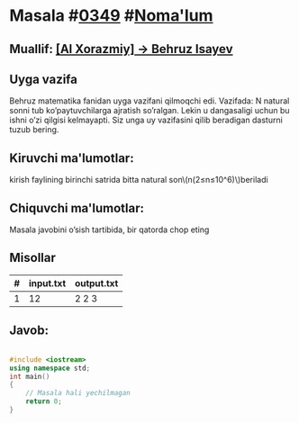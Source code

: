 
<h1>Masala #<a href="https://robocontest.uz/tasks/0349">0349</a> #<a href="https://robocontest.uz/tasks?category=1">Noma'lum</a></h1>
<h2> Muallif: <a href="https://robocontest.uz/profile/behruz_isayev">[Al Xorazmiy] ->  Behruz Isayev</a></h2>
<h2>Uyga vazifa</h2>
<p>Behruz matematika fanidan uyga vazifani qilmoqchi edi. Vazifada: N natural sonni tub ko’paytuvchilarga ajratish so’ralgan. Lekin u dangasaligi uchun bu ishni o’zi qilgisi kelmayapti. Siz unga uy vazifasini qilib beradigan dasturni tuzub bering.</p>
<h2>Kiruvchi ma'lumotlar:</h2>
<p>kirish faylining birinchi satrida bitta natural son\(n(2≤n≤10^6)\)beriladi</p>
<h2>Chiquvchi ma'lumotlar:</h2>
<p>Masala javobini o’sish tartibida, bir qatorda chop eting</p>
<h2>Misollar</h2>
<table>
    <thead>
        <tr>
            <th>#</th>
            <th>input.txt</th>
            <th>output.txt</th>
        </tr>
    </thead>
    <tbody>
            <tr>
                <td>1</td>
                <td>12</td>
                <td>2 2 3</td>
            </tr>
    </tbody>
    </table>
    
<h2>Javob:</h2>

######
```cpp
#include <iostream>
using namespace std;
int main()
{
    // Masala hali yechilmagan
    return 0;
}
```
